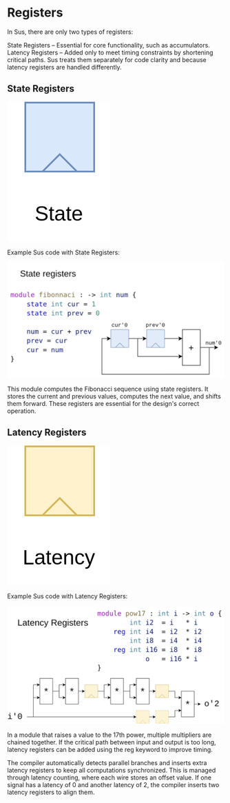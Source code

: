 # Registers

In Sus, there are only two types of registers:

State Registers – Essential for core functionality, such as accumulators.
Latency Registers – Added only to meet timing constraints by shortening critical paths.
Sus treats them separately for code clarity and because latency registers are handled differently.


## State Registers 

![State](images/state.png)

Example Sus code with State Registers:

![stateRegisterExample](images/stateRegisterExample.png)

This module computes the Fibonacci sequence using state registers. It stores the current and previous values, computes the next value, and shifts them forward. These registers are essential for the design's correct operation.

## Latency Registers

![Latency](/images/latency.png)

Example Sus code with Latency Registers:

![latencyRegisterExample](/images/latencyRegisterExample.png)

In a module that raises a value to the 17th power, multiple multipliers are chained together. If the critical path between input and output is too long, latency registers can be added using the reg keyword to improve timing.

The compiler automatically detects parallel branches and inserts extra latency registers to keep all computations synchronized. This is managed through latency counting, where each wire stores an offset value. If one signal has a latency of 0 and another latency of 2, the compiler inserts two latency registers to align them.


